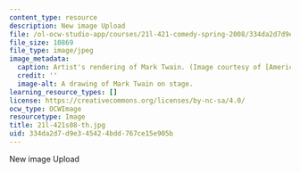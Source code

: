 ```yaml
---
content_type: resource
description: New image Upload
file: /ol-ocw-studio-app/courses/21l-421-comedy-spring-2008/334da2d7d9e345424bdd767ce15e905b_21l-421s08-th.jpg
file_size: 10869
file_type: image/jpeg
image_metadata:
  caption: Artist's rendering of Mark Twain. (Image courtesy of [America's Library](http://www.americaslibrary.gov/).)
  credit: ''
  image-alt: A drawing of Mark Twain on stage.
learning_resource_types: []
license: https://creativecommons.org/licenses/by-nc-sa/4.0/
ocw_type: OCWImage
resourcetype: Image
title: 21l-421s08-th.jpg
uid: 334da2d7-d9e3-4542-4bdd-767ce15e905b
---
```

New image Upload